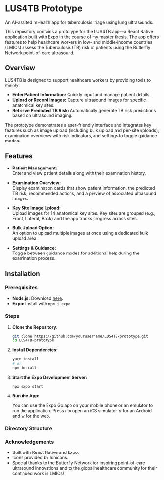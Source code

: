 # LUS4TB Prototype
An AI-assited mHealth app for tuberculosis triage using lung ultrasounds.

This repository contains a prototype for the LUS4TB app—a React Native application built with Expo in the course of my master thesis. The app offers features to help healthcare workers in low- and middle-income countries (LMICs) assess the Tuberculosis (TB) risk of patients using the Butterfly Network point-of-care ultrasound.

## Overview

LUS4TB is designed to support healthcare workers by providing tools to mainly:

- **Enter Patient Information:** Quickly input and manage patient details.
- **Upload or Record Images:** Capture ultrasound images for specific anatomical key sites.
- **Retrieve Predicted TB Risk:** Automatically generate TB risk predictions based on ultrasound imaging.

The prototype demonstrates a user-friendly interface and integrates key features such as image upload (including bulk upload and per-site uploads), examination overviews with risk indicators, and settings to toggle guidance modes.

## Features

- **Patient Management:**  
  Enter and view patient details along with their examination history.

- **Examination Overview:**  
  Display examination cards that show patient information, the predicted TB risk, recommended actions, and a preview of associated ultrasound images.

- **Key Site Image Upload:**  
  Upload images for 14 anatomical key sites. Key sites are grouped (e.g., Front, Lateral, Back) and the app tracks progress across sites.

- **Bulk Upload Option:**  
  An option to upload multiple images at once using a dedicated bulk upload area.

- **Settings & Guidance:**  
  Toggle between guidance modes for additional help during the examination process.

## Installation

### Prerequisites

- **Node.js:** Download [here](https://nodejs.org/en).
- **Expo:** Install  with `npm i expo`

### Steps

1. **Clone the Repository:**

   ```bash
   git clone https://github.com/yourusername/LUS4TB-prototype.git
   cd LUS4TB-prototype
   
2.	**Install Dependencies:**
     ```bash
     yarn install
     # or
     npm install

3.	**Start the Expo Development Server:**
       ```bash
       npx expo start
       
4. **Run the App:** 


   You can use the Expo Go app on your mobile phone or an emulator to run the application.
   Press _i_ to open an iOS simulator, _a_ for an Android and _w_ for the web.
   
### Directory Structure



### Acknowledgements
- Built with React Native and Expo.
- Icons provided by Ionicons.
- Special thanks to the Butterfly Network for inspiring point-of-care ultrasound innovations and to the global healthcare community for their continued work in LMICs!
